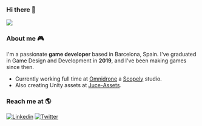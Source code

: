 ### Hi there 👋

![](https://github-readme-stats.vercel.app/api?username=guillemsc&count_private=true&theme=tokyonight&show_icons=true)

### About me :video_game:

I'm a passionate **game developer** based in Barcelona, Spain. I've graduated in Game Design and Development in **2019**, and I've been making games since then.  

- Currently working full time at [Omnidrone](http://www.omnidrone.net/) a [Scopely](https://scopely.com/) studio.
- Also creating Unity assets at [Juce-Assets](https://github.com/Juce-Assets).

### Reach me at :earth_americas:

[![Linkedin](https://img.shields.io/badge/-Linkedin-blue?style=flat-square&logo=Linkedin&logoColor=white&link=https://www.linkedin.com/in/guillemsc/)](https://www.linkedin.com/in/guillemsc/)
[![Twitter](https://img.shields.io/badge/-Twitter-1ca0f1?style=flat-square&labelColor=1ca0f1&logo=twitter&logoColor=white&link=https://twitter.com/6uillem/)](https://twitter.com/6uillem/)
